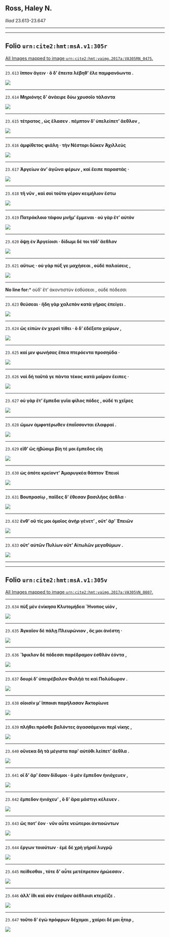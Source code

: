 

## Ross, Haley N.

*Iliad* 23.613-23.647

---

---

## **Folio `urn:cite2:hmt:msA.v1:305r`**



[All Images mapped to image `urn:cite2:hmt:vaimg.2017a:VA305RN_0475`.](http://www.homermultitext.org/ict2/index.html?urn=urn:cite2:hmt:vaimg.2017a:VA305RN_0475@0.2071,0.2981,0.4423,0.02407&urn=urn:cite2:hmt:vaimg.2017a:VA305RN_0475@0.2067,0.3184,0.3686,0.01936&urn=urn:cite2:hmt:vaimg.2017a:VA305RN_0475@0.2025,0.3350,0.4309,0.02254&urn=urn:cite2:hmt:vaimg.2017a:VA305RN_0475@0.2076,0.3550,0.4022,0.02351&urn=urn:cite2:hmt:vaimg.2017a:VA305RN_0475@0.2054,0.3743,0.4127,0.02282&urn=urn:cite2:hmt:vaimg.2017a:VA305RN_0475@0.2008,0.3945,0.3699,0.02089&urn=urn:cite2:hmt:vaimg.2017a:VA305RN_0475@0.2028,0.4131,0.4035,0.02227&urn=urn:cite2:hmt:vaimg.2017a:VA305RN_0475@0.2087,0.4310,0.3633,0.02490&urn=urn:cite2:hmt:vaimg.2017a:VA305RN_0475@0.2073,0.4524,0.4055,0.02089&urn=urn:cite2:hmt:vaimg.2017a:VA305RN_0475@0.2047,0.4728,0.3834,0.01757&urn=urn:cite2:hmt:vaimg.2017a:VA305RN_0475@0.2025,0.4896,0.3878,0.02047&urn=urn:cite2:hmt:vaimg.2017a:VA305RN_0475@0.2067,0.5101,0.3915,0.01840&urn=urn:cite2:hmt:vaimg.2017a:VA305RN_0475@0.2073,0.5284,0.3974,0.01978&urn=urn:cite2:hmt:vaimg.2017a:VA305RN_0475@0.2124,0.5476,0.3902,0.01853&urn=urn:cite2:hmt:vaimg.2017a:VA305RN_0475@0.2073,0.5284,0.3974,0.01978&urn=urn:cite2:hmt:vaimg.2017a:VA305RN_0475@0.2111,0.5860,0.3475,0.01909&urn=urn:cite2:hmt:vaimg.2017a:VA305RN_0475@0.2108,0.6058,0.3618,0.01757&urn=urn:cite2:hmt:vaimg.2017a:VA305RN_0475@0.2073,0.6243,0.3825,0.01784&urn=urn:cite2:hmt:vaimg.2017a:VA305RN_0475@0.2087,0.6426,0.3732,0.02296&urn=urn:cite2:hmt:vaimg.2017a:VA305RN_0475@0.2119,0.6653,0.3801,0.01549)

---- 

 `23.613`  **ἵππον ἄγειν · ὃ δʼ ἔπειτα λέβηθʼ ἕλε παμφανόωντα .** 

 <a href="http://www.homermultitext.org/ict2/index.html?urn=urn:cite2:hmt:vaimg.2017a:VA305RN_0475@0.2071,0.2981,0.4423,0.02407"><img src="http://beta.hpcc.uh.edu/scs/image/500/500/urn:cite2:hmt:vaimg.2017a:VA305RN_0475@0.2071,0.2981,0.4423,0.02407"/></a> 

---- 

 `23.614`  **Μηριόνης δʼ ἀνάειρε δύω χρυσοῖο τάλαντα** 

 <a href="http://www.homermultitext.org/ict2/index.html?urn=urn:cite2:hmt:vaimg.2017a:VA305RN_0475@0.2067,0.3184,0.3686,0.01936"><img src="http://beta.hpcc.uh.edu/scs/image/500/500/urn:cite2:hmt:vaimg.2017a:VA305RN_0475@0.2067,0.3184,0.3686,0.01936"/></a> 

---- 

 `23.615`  **τέτρατος , ὡς ἔλασεν . πέμπτον δʼ ὑπελείπετʼ ἄεθλον ,** 

 <a href="http://www.homermultitext.org/ict2/index.html?urn=urn:cite2:hmt:vaimg.2017a:VA305RN_0475@0.2025,0.3350,0.4309,0.02254"><img src="http://beta.hpcc.uh.edu/scs/image/500/500/urn:cite2:hmt:vaimg.2017a:VA305RN_0475@0.2025,0.3350,0.4309,0.02254"/></a> 

---- 

 `23.616`  **ἀμφίθετος φιάλη · τὴν Νέστορι δῶκεν Ἀχιλλεὺς** 

 <a href="http://www.homermultitext.org/ict2/index.html?urn=urn:cite2:hmt:vaimg.2017a:VA305RN_0475@0.2076,0.3550,0.4022,0.02351"><img src="http://beta.hpcc.uh.edu/scs/image/500/500/urn:cite2:hmt:vaimg.2017a:VA305RN_0475@0.2076,0.3550,0.4022,0.02351"/></a> 

---- 

 `23.617`  **Ἀργείων ἀνʼ ἀγῶνα φέρων , καὶ ἔειπε παραστάς ·** 

 <a href="http://www.homermultitext.org/ict2/index.html?urn=urn:cite2:hmt:vaimg.2017a:VA305RN_0475@0.2054,0.3743,0.4127,0.02282"><img src="http://beta.hpcc.uh.edu/scs/image/500/500/urn:cite2:hmt:vaimg.2017a:VA305RN_0475@0.2054,0.3743,0.4127,0.02282"/></a> 

---- 

 `23.618`  **τῆ νῦν , καὶ σοὶ τοῦτο γέρον κειμήλιον ἔστω** 

 <a href="http://www.homermultitext.org/ict2/index.html?urn=urn:cite2:hmt:vaimg.2017a:VA305RN_0475@0.2008,0.3945,0.3699,0.02089"><img src="http://beta.hpcc.uh.edu/scs/image/500/500/urn:cite2:hmt:vaimg.2017a:VA305RN_0475@0.2008,0.3945,0.3699,0.02089"/></a> 

---- 

 `23.619`  **Πατρόκλοιο τάφου μνῆμʼ ἔμμεναι · οὐ γὰρ ἔτʼ αὐτὸν** 

 <a href="http://www.homermultitext.org/ict2/index.html?urn=urn:cite2:hmt:vaimg.2017a:VA305RN_0475@0.2028,0.4131,0.4035,0.02227"><img src="http://beta.hpcc.uh.edu/scs/image/500/500/urn:cite2:hmt:vaimg.2017a:VA305RN_0475@0.2028,0.4131,0.4035,0.02227"/></a> 

---- 

 `23.620`  **ὄψῃ ἐν Ἀργείοισι · δίδωμι δέ τοι τόδʼ ἄεθλον** 

 <a href="http://www.homermultitext.org/ict2/index.html?urn=urn:cite2:hmt:vaimg.2017a:VA305RN_0475@0.2087,0.4310,0.3633,0.02490"><img src="http://beta.hpcc.uh.edu/scs/image/500/500/urn:cite2:hmt:vaimg.2017a:VA305RN_0475@0.2087,0.4310,0.3633,0.02490"/></a> 

---- 

 `23.621`  **αὔτως · οὐ γὰρ πύξ γε μαχήσεαι , οὐδὲ παλαίσεις ,** 

 <a href="http://www.homermultitext.org/ict2/index.html?urn=urn:cite2:hmt:vaimg.2017a:VA305RN_0475@0.2073,0.4524,0.4055,0.02089"><img src="http://beta.hpcc.uh.edu/scs/image/500/500/urn:cite2:hmt:vaimg.2017a:VA305RN_0475@0.2073,0.4524,0.4055,0.02089"/></a> 

--- 

 **No line for:*** οὐδʼ ἔτʼ ἀκοντιστὺν ἐσδύσεαι , οὐδὲ πόδεσσι

---- 

 `23.623`  **θεύσεαι · ἤδη γὰρ χαλεπὸν κατὰ γῆρας ἐπείγει .** 

 <a href="http://www.homermultitext.org/ict2/index.html?urn=urn:cite2:hmt:vaimg.2017a:VA305RN_0475@0.2047,0.4728,0.3834,0.01757"><img src="http://beta.hpcc.uh.edu/scs/image/500/500/urn:cite2:hmt:vaimg.2017a:VA305RN_0475@0.2047,0.4728,0.3834,0.01757"/></a> 

---- 

 `23.624`  **ὣς εἰπὼν ἐν χερσὶ τίθει · ὃ δʼ ἐδέξατο χαίρων ,** 

 <a href="http://www.homermultitext.org/ict2/index.html?urn=urn:cite2:hmt:vaimg.2017a:VA305RN_0475@0.2025,0.4896,0.3878,0.02047"><img src="http://beta.hpcc.uh.edu/scs/image/500/500/urn:cite2:hmt:vaimg.2017a:VA305RN_0475@0.2025,0.4896,0.3878,0.02047"/></a> 

---- 

 `23.625`  **καί μιν φωνήσας ἔπεα πτερόεντα προσηύδα ·** 

 <a href="http://www.homermultitext.org/ict2/index.html?urn=urn:cite2:hmt:vaimg.2017a:VA305RN_0475@0.2067,0.5101,0.3915,0.01840"><img src="http://beta.hpcc.uh.edu/scs/image/500/500/urn:cite2:hmt:vaimg.2017a:VA305RN_0475@0.2067,0.5101,0.3915,0.01840"/></a> 

---- 

 `23.626`  **ναὶ δὴ ταῦτά γε πάντα τέκος κατὰ μοῖραν ἔειπες ·** 

 <a href="http://www.homermultitext.org/ict2/index.html?urn=urn:cite2:hmt:vaimg.2017a:VA305RN_0475@0.2073,0.5284,0.3974,0.01978"><img src="http://beta.hpcc.uh.edu/scs/image/500/500/urn:cite2:hmt:vaimg.2017a:VA305RN_0475@0.2073,0.5284,0.3974,0.01978"/></a> 

---- 

 `23.627`  **οὐ γὰρ ἔτʼ ἔμπεδα γυῖα φίλος πόδες , οὐδέ τι χεῖρες** 

 <a href="http://www.homermultitext.org/ict2/index.html?urn=urn:cite2:hmt:vaimg.2017a:VA305RN_0475@0.2124,0.5476,0.3902,0.01853"><img src="http://beta.hpcc.uh.edu/scs/image/500/500/urn:cite2:hmt:vaimg.2017a:VA305RN_0475@0.2124,0.5476,0.3902,0.01853"/></a> 

---- 

 `23.628`  **ὤμων ἀμφοτέρωθεν ἐπαΐσσονται ἐλαφραί .** 

 <a href="http://www.homermultitext.org/ict2/index.html?urn=urn:cite2:hmt:vaimg.2017a:VA305RN_0475@0.2073,0.5284,0.3974,0.01978"><img src="http://beta.hpcc.uh.edu/scs/image/500/500/urn:cite2:hmt:vaimg.2017a:VA305RN_0475@0.2073,0.5284,0.3974,0.01978"/></a> 

---- 

 `23.629`  **εἴθʼ ὣς ἡβώοιμι βίη τέ μοι ἔμπεδος εἴη** 

 <a href="http://www.homermultitext.org/ict2/index.html?urn=urn:cite2:hmt:vaimg.2017a:VA305RN_0475@0.2111,0.5860,0.3475,0.01909"><img src="http://beta.hpcc.uh.edu/scs/image/500/500/urn:cite2:hmt:vaimg.2017a:VA305RN_0475@0.2111,0.5860,0.3475,0.01909"/></a> 

---- 

 `23.630`  **ὡς ὁπότε κρείοντʼ Ἀμαρυγκέα θάπτον Ἐπειοὶ** 

 <a href="http://www.homermultitext.org/ict2/index.html?urn=urn:cite2:hmt:vaimg.2017a:VA305RN_0475@0.2108,0.6058,0.3618,0.01757"><img src="http://beta.hpcc.uh.edu/scs/image/500/500/urn:cite2:hmt:vaimg.2017a:VA305RN_0475@0.2108,0.6058,0.3618,0.01757"/></a> 

---- 

 `23.631`  **Βουπρασίῳ , παῖδες δʼ ἔθεσαν βασιλῆος ἄεθλα ·** 

 <a href="http://www.homermultitext.org/ict2/index.html?urn=urn:cite2:hmt:vaimg.2017a:VA305RN_0475@0.2073,0.6243,0.3825,0.01784"><img src="http://beta.hpcc.uh.edu/scs/image/500/500/urn:cite2:hmt:vaimg.2017a:VA305RN_0475@0.2073,0.6243,0.3825,0.01784"/></a> 

---- 

 `23.632`  **ἔνθʼ οὔ τίς μοι ὁμοῖος ἀνὴρ γένετʼ , οὔτʼ ἄρʼ Ἐπειῶν** 

 <a href="http://www.homermultitext.org/ict2/index.html?urn=urn:cite2:hmt:vaimg.2017a:VA305RN_0475@0.2087,0.6426,0.3732,0.02296"><img src="http://beta.hpcc.uh.edu/scs/image/500/500/urn:cite2:hmt:vaimg.2017a:VA305RN_0475@0.2087,0.6426,0.3732,0.02296"/></a> 

---- 

 `23.633`  **οὔτʼ αὐτῶν Πυλίων οὔτʼ Αἰτωλῶν μεγαθύμων .** 

 <a href="http://www.homermultitext.org/ict2/index.html?urn=urn:cite2:hmt:vaimg.2017a:VA305RN_0475@0.2119,0.6653,0.3801,0.01549"><img src="http://beta.hpcc.uh.edu/scs/image/500/500/urn:cite2:hmt:vaimg.2017a:VA305RN_0475@0.2119,0.6653,0.3801,0.01549"/></a> 

---

---

## **Folio `urn:cite2:hmt:msA.v1:305v`**



[All Images mapped to image `urn:cite2:hmt:vaimg.2017a:VA305VN_0807`.](http://www.homermultitext.org/ict2/index.html?urn=urn:cite2:hmt:vaimg.2017a:VA305VN_0807@0.4871,0.2452,0.3784,0.02365&urn=urn:cite2:hmt:vaimg.2017a:VA305VN_0807@0.4950,0.2682,0.3478,0.01950&urn=urn:cite2:hmt:vaimg.2017a:VA305VN_0807@0.4895,0.2887,0.3712,0.02130&urn=urn:cite2:hmt:vaimg.2017a:VA305VN_0807@0.4819,0.3112,0.3834,0.01715&urn=urn:cite2:hmt:vaimg.2017a:VA305VN_0807@0.4919,0.3300,0.3390,0.01840&urn=urn:cite2:hmt:vaimg.2017a:VA305VN_0807@0.4924,0.3456,0.4016,0.01840&urn=urn:cite2:hmt:vaimg.2017a:VA305VN_0807@0.4930,0.3632,0.3998,0.02337&urn=urn:cite2:hmt:vaimg.2017a:VA305VN_0807@0.4913,0.3840,0.3935,0.02033&urn=urn:cite2:hmt:vaimg.2017a:VA305VN_0807@0.4930,0.4029,0.3598,0.02047&urn=urn:cite2:hmt:vaimg.2017a:VA305VN_0807@0.4950,0.4217,0.3799,0.02158&urn=urn:cite2:hmt:vaimg.2017a:VA305VN_0807@0.4952,0.4444,0.3473,0.01853&urn=urn:cite2:hmt:vaimg.2017a:VA305VN_0807@0.4912,0.4629,0.3760,0.02102&urn=urn:cite2:hmt:vaimg.2017a:VA305VN_0807@0.4954,0.4812,0.3766,0.02144&urn=urn:cite2:hmt:vaimg.2017a:VA305VN_0807@0.4882,0.5011,0.3791,0.02268)

---- 

 `23.634`  **πὺξ μὲν ἐνίκησα Κλυτομήδεα Ἤνοπος υἱόν ,** 

 <a href="http://www.homermultitext.org/ict2/index.html?urn=urn:cite2:hmt:vaimg.2017a:VA305VN_0807@0.4871,0.2452,0.3784,0.02365"><img src="http://beta.hpcc.uh.edu/scs/image/500/500/urn:cite2:hmt:vaimg.2017a:VA305VN_0807@0.4871,0.2452,0.3784,0.02365"/></a> 

---- 

 `23.635`  **Ἀγκαῖον δὲ πάλῃ Πλευρώνιον , ὅς μοι ἀνέστη ·** 

 <a href="http://www.homermultitext.org/ict2/index.html?urn=urn:cite2:hmt:vaimg.2017a:VA305VN_0807@0.4950,0.2682,0.3478,0.01950"><img src="http://beta.hpcc.uh.edu/scs/image/500/500/urn:cite2:hmt:vaimg.2017a:VA305VN_0807@0.4950,0.2682,0.3478,0.01950"/></a> 

---- 

 `23.636`  **Ἴφικλον δὲ πόδεσσι παρέδραμον ἐσθλὸν ἐόντα ,** 

 <a href="http://www.homermultitext.org/ict2/index.html?urn=urn:cite2:hmt:vaimg.2017a:VA305VN_0807@0.4895,0.2887,0.3712,0.02130"><img src="http://beta.hpcc.uh.edu/scs/image/500/500/urn:cite2:hmt:vaimg.2017a:VA305VN_0807@0.4895,0.2887,0.3712,0.02130"/></a> 

---- 

 `23.637`  **δουρὶ δʼ ὑπειρέβαλον Φυλῆά τε καὶ Πολύδωρον .** 

 <a href="http://www.homermultitext.org/ict2/index.html?urn=urn:cite2:hmt:vaimg.2017a:VA305VN_0807@0.4819,0.3112,0.3834,0.01715"><img src="http://beta.hpcc.uh.edu/scs/image/500/500/urn:cite2:hmt:vaimg.2017a:VA305VN_0807@0.4819,0.3112,0.3834,0.01715"/></a> 

---- 

 `23.638`  **οἴοισίν μʼ ἵπποισι παρήλασαν Ἀκτορίωνε** 

 <a href="http://www.homermultitext.org/ict2/index.html?urn=urn:cite2:hmt:vaimg.2017a:VA305VN_0807@0.4919,0.3300,0.3390,0.01840"><img src="http://beta.hpcc.uh.edu/scs/image/500/500/urn:cite2:hmt:vaimg.2017a:VA305VN_0807@0.4919,0.3300,0.3390,0.01840"/></a> 

---- 

 `23.639`  **πλήθει πρόσθε βαλόντες ἀγασσάμενοι περὶ νίκης ,** 

 <a href="http://www.homermultitext.org/ict2/index.html?urn=urn:cite2:hmt:vaimg.2017a:VA305VN_0807@0.4924,0.3456,0.4016,0.01840"><img src="http://beta.hpcc.uh.edu/scs/image/500/500/urn:cite2:hmt:vaimg.2017a:VA305VN_0807@0.4924,0.3456,0.4016,0.01840"/></a> 

---- 

 `23.640`  **οὕνεκα δὴ τὰ μέγιστα παρʼ αὐτόθι λείπετʼ ἄεθλα .** 

 <a href="http://www.homermultitext.org/ict2/index.html?urn=urn:cite2:hmt:vaimg.2017a:VA305VN_0807@0.4930,0.3632,0.3998,0.02337"><img src="http://beta.hpcc.uh.edu/scs/image/500/500/urn:cite2:hmt:vaimg.2017a:VA305VN_0807@0.4930,0.3632,0.3998,0.02337"/></a> 

---- 

 `23.641`  **οἳ δʼ ἄρʼ ἔσαν δίδυμοι · ὃ μὲν ἔμπεδον ἡνιόχευεν ,** 

 <a href="http://www.homermultitext.org/ict2/index.html?urn=urn:cite2:hmt:vaimg.2017a:VA305VN_0807@0.4913,0.3840,0.3935,0.02033"><img src="http://beta.hpcc.uh.edu/scs/image/500/500/urn:cite2:hmt:vaimg.2017a:VA305VN_0807@0.4913,0.3840,0.3935,0.02033"/></a> 

---- 

 `23.642`  **ἔμπεδον ἡνιόχευʼ , ὃ δʼ ἄρα μάστιγι κέλευεν .** 

 <a href="http://www.homermultitext.org/ict2/index.html?urn=urn:cite2:hmt:vaimg.2017a:VA305VN_0807@0.4930,0.4029,0.3598,0.02047"><img src="http://beta.hpcc.uh.edu/scs/image/500/500/urn:cite2:hmt:vaimg.2017a:VA305VN_0807@0.4930,0.4029,0.3598,0.02047"/></a> 

---- 

 `23.643`  **ὥς ποτʼ ἔον · νῦν αὖτε νεώτεροι ἀντιοώντων** 

 <a href="http://www.homermultitext.org/ict2/index.html?urn=urn:cite2:hmt:vaimg.2017a:VA305VN_0807@0.4950,0.4217,0.3799,0.02158"><img src="http://beta.hpcc.uh.edu/scs/image/500/500/urn:cite2:hmt:vaimg.2017a:VA305VN_0807@0.4950,0.4217,0.3799,0.02158"/></a> 

---- 

 `23.644`  **ἔργων τοιούτων · ἐμὲ δὲ χρὴ γήραϊ λυγρῷ** 

 <a href="http://www.homermultitext.org/ict2/index.html?urn=urn:cite2:hmt:vaimg.2017a:VA305VN_0807@0.4952,0.4444,0.3473,0.01853"><img src="http://beta.hpcc.uh.edu/scs/image/500/500/urn:cite2:hmt:vaimg.2017a:VA305VN_0807@0.4952,0.4444,0.3473,0.01853"/></a> 

---- 

 `23.645`  **πείθεσθαι , τότε δʼ αὖτε μετέπρεπον ἡρώεσσιν .** 

 <a href="http://www.homermultitext.org/ict2/index.html?urn=urn:cite2:hmt:vaimg.2017a:VA305VN_0807@0.4912,0.4629,0.3760,0.02102"><img src="http://beta.hpcc.uh.edu/scs/image/500/500/urn:cite2:hmt:vaimg.2017a:VA305VN_0807@0.4912,0.4629,0.3760,0.02102"/></a> 

---- 

 `23.646`  **ἀλλʼ ἴθι καὶ σὸν ἑταῖρον ἀέθλοισι κτερέϊζε .** 

 <a href="http://www.homermultitext.org/ict2/index.html?urn=urn:cite2:hmt:vaimg.2017a:VA305VN_0807@0.4954,0.4812,0.3766,0.02144"><img src="http://beta.hpcc.uh.edu/scs/image/500/500/urn:cite2:hmt:vaimg.2017a:VA305VN_0807@0.4954,0.4812,0.3766,0.02144"/></a> 

---- 

 `23.647`  **τοῦτο δʼ ἐγὼ πρόφρων δέχομαι , χαίρει δέ μοι ἦτορ ,** 

 <a href="http://www.homermultitext.org/ict2/index.html?urn=urn:cite2:hmt:vaimg.2017a:VA305VN_0807@0.4882,0.5011,0.3791,0.02268"><img src="http://beta.hpcc.uh.edu/scs/image/500/500/urn:cite2:hmt:vaimg.2017a:VA305VN_0807@0.4882,0.5011,0.3791,0.02268"/></a> 